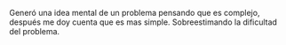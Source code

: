Generó una idea mental de un problema pensando que es complejo, después me doy cuenta que es mas simple. Sobreestimando la dificultad del problema.